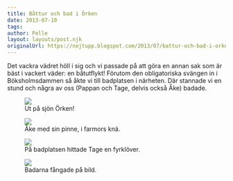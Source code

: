 ```yaml
---
title: Båttur och bad i Örken
date: 2013-07-10
tags: 	
author: Pelle
layout: layouts/post.njk
originalUrl: https://nejtupp.blogspot.com/2013/07/battur-och-bad-i-orken.html
---
```


Det vackra vädret höll i sig och vi passade på att göra en annan sak som är bäst i vackert väder: en båtutflykt! Förutom den obligatoriska svängen in i Böksholmsdammen så åkte vi till badplatsen i närheten. Där stannade vi en stund och några av oss (Pappan och Tage, delvis också Åke) badade.

<figure>
	<img src="../../../../img/Pyrtet+-+ba%CC%8At+och+bad-PERK6507.jpg">
	<figcaption>Ut på sjön Örken!</figcaption>
</figure>

<figure>
	<img src="../../../../img/Pyrtet+-+ba%CC%8At+och+bad-PERK6546.jpg">
	<figcaption>Åke med sin pinne, i farmors knä.</figcaption>
</figure>

<figure>
	<img src="../../../../img/Pyrtet+-+ba%CC%8At+och+bad-PERK6548.jpg">
	<figcaption>På badplatsen hittade Tage en fyrklöver.</figcaption>
</figure>

<figure>
	<img src="../../../../img/Pyrtet+-+ba%CC%8At+och+bad-PERK6555.jpg">
	<figcaption>Badarna fångade på bild.</figcaption>
</figure>
